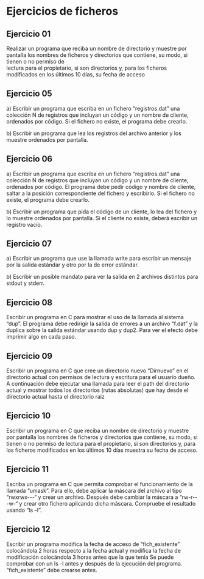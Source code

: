 # Ejercicios de ficheros

## Ejercicio 01

Realizar	un	programa	que	reciba	un	nombre	de	directorio	y		muestre	por	pantalla	los	
nombres	de	ficheros	y	directorios	que	contiene,	su	modo,	si	tienen	o	no	permiso	de	
lectura	para	el	propietario,	si	son	directorios	y,	para	los	ficheros	modificados	en	los	
últimos	10	días,	su	fecha	de	acceso	

## Ejercicio 05

a)	Escribir un programa que escriba en un fichero “registros.dat”  una colección N de registros que incluyan un código y un nombre de cliente, ordenados por código.  Si el fichero no existe, el programa debe crearlo.  

b)	Escribir un programa que lea los registros del archivo anterior y los muestre ordenados por pantalla.


## Ejercicio 06


a)	Escribir un programa que escriba en un fichero “registros.dat”  una colección N de registros que incluyan un código y un nombre de cliente, ordenados por código.  El programa debe pedir código y nombre de cliente, saltar a la posición correspondiente del fichero y escribirlo. Si el fichero no existe, el programa debe crearlo.  

b)	Escribir un programa que pida el código de un cliente, lo lea del fichero y lo muestre ordenados por pantalla.    Si el cliente no existe, deberá escribir un registro vacío. 


## Ejercicio 07


a)	Escribir un programa que use la llamada write para escribir un mensaje por la salida estándar y otro por la de error estándar. 

b)	Escribir un posible mandato para ver la salida en 2 archivos distintos para stdout y stderr.

## Ejercicio 08

Escribir un programa en C para mostrar el uso de la llamada al sistema “dup”.  El programa debe redirigir la salida de errores a un archivo “f.dat” y la duplica sobre la salida estándar usando dup y dup2.  Para ver el efecto debe imprimir algo en cada paso. 

## Ejercicio 09

Escribir un programa en C  que cree un directorio nuevo “Dirnuevo” en el directorio actual con permisos de lectura y escritura para el usuario dueño.  A continuación debe ejecutar una llamada para leer el path del directorio actual y mostrar todos los directorios (rutas absolutas) que hay desde el directorio actual hasta el directorio raiz


## Ejercicio 10

Escribir un programa en C  que reciba un nombre de directorio y  muestre por pantalla los nombres de ficheros y directorios que contiene, su modo, si tienen o no permiso de lectura para el propietario, si son directorios y, para los ficheros modificados en los últimos 10 días muestra su fecha de acceso.


## Ejercicio 11

Escriba un programa en C que permita comprobar el funcionamiento de la llamada “umask”.  Para ello, debe aplicar la máscara del archivo al tipo “rwxrwx---“ y crear un archivo.   Después debe cambiar la máscara a “rw-r---w-“ y crear otro fichero aplicando dicha máscara.  Compruebe el resultado usando “ls –l”.

## Ejercicio 12

Escribir un programa modifica la fecha de acceso de “fich_existente” colocándola 2 horas respecto a la fecha actual y modifica la fecha de modificación colocándola 3 horas antes que la que tenía
Se puede comprobar con un ls -l antes y después de la ejecución del programa.  “fich_existente” debe crearse antes.

